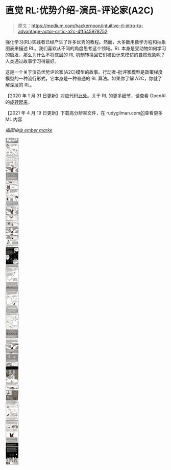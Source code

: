 # 直觉 RL:优势介绍-演员-评论家(A2C)

> 原文：<https://medium.com/hackernoon/intuitive-rl-intro-to-advantage-actor-critic-a2c-4ff545978752>

强化学习(RL)实践者已经产生了许多优秀的教程。然而，大多数用数学方程和抽象图表来描述 RL。我们喜欢从不同的角度思考这个领域。RL 本身是受动物如何学习的启发，那么为什么不将底层的 RL 机制转换回它们被设计来模仿的自然现象呢？人类通过故事学习得最好。

这是一个关于演员优势评论家(A2C)模型的故事。行动者-批评家模型是政策梯度模型的一种流行形式，它本身是一种普通的 RL 算法。如果你了解 A2C，你就了解深层的 RL。

【2020 年 1 月 31 日更新】对应代码[此处](https://github.com/rgilman33/simple-A2C)。关于 RL 的更多细节，请查看 OpenAI 的[旋转起来](https://spinningup.openai.com/en/latest/)。

【2021 年 4 月 19 日更新】下载高分辨率文件，在 rudygilman.com[的](http://rudygilman.com)查看更多 ML 内容

*插图由*[*@ ember marke*](https://twitter.com/embermarke)

![](img/33584f0c4595c73f49867c6cf4202685.png)